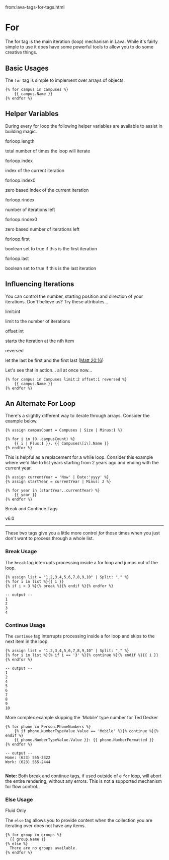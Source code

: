 # 
from:lava-tags-for-tags.html

For
===

The for tag is the main iteration (loop) mechanism in Lava. While it's fairly simple to use it does have some powerful tools to allow you to do some creative things.

Basic Usages
------------

The `for` tag is simple to implement over arrays of objects.

```
{% for campus in Campuses %}
    {{ campus.Name }}
{% endfor %}
```

Helper Variables
----------------

During every for loop the following helper variables are available to assist in building magic.

forloop.length

total number of times the loop will iterate

forloop.index

index of the current iteration

forloop.index0

zero based index of the current iteration

forloop.rindex

number of iterations left

forloop.rindex0

zero based number of iterations left

forloop.first

boolean set to true if this is the first iteration

forloop.last

boolean set to true if this is the last iteration

Influencing Iterations
----------------------

You can control the number, starting position and direction of your iterations. Don't believe us? Try these attributes...

limit:int

limit to the number of iterations

offset:int

starts the iteration at the nth item

reversed

let the last be first and the first last ([Matt 20:16](https://www.biblegateway.com/passage/?search=Matthew%2020:16))

Let's see that in action... all at once now...

```
{% for campus in Campuses limit:2 offset:1 reversed %}
    {{ campus.Name }}
{% endfor %}
```

An Alternate For Loop
---------------------

There's a slightly different way to iterate through arrays. Consider the example below.

```
{% assign campusCount = Campuses | Size | Minus:1 %}

{% for i in (0..campusCount) %}
    {{ i | Plus:1 }}. {{ Campuses\[i\].Name }}
{% endfor %}
```

This is helpful as a replacement for a while loop. Consider this example where we'd like to list years starting from 2 years ago and ending with the current year.

```
{% assign currentYear = 'Now' | Date:'yyyy' %}
{% assign startYear = currentYear | Minus: 2 %}

{% for year in (startYear..currentYear) %}
    {{ year }}
{% endfor %}
```

Break and Continue Tags

v6.0


-------------------------------

These two tags give you a little more control _for_ those times when you just don't want to process through a whole list.

### Break Usage

The `break` tag interrupts processing inside a for loop and jumps out of the loop.

```
{% assign list = "1,2,3,4,5,6,7,8,9,10" | Split: "," %}
{% for i in list %}{{ i }}  
{% if i > 3 %}{% break %}{% endif %}{% endfor %}

-- output --
1
2
3
4
```

### Continue Usage

The `continue` tag interrupts processing inside a for loop and skips to the next item in the loop.

```
{% assign list = "1,2,3,4,5,6,7,8,9,10" | Split: "," %}
{% for i in list %}{% if i == '3' %}{% continue %}{% endif %}{{ i }}  
{% endfor %}

-- output --
1
2
4
5
6
7
8
9
10
```
More complex example skipping the 'Mobile' type number for Ted Decker
```
{% for phone in Person.PhoneNumbers %}
    {% if phone.NumberTypeValue.Value == 'Mobile' %}{% continue %}{% endif %}
    {{ phone.NumberTypeValue.Value }}: {{ phone.NumberFormatted }}  
{% endfor %}

-- output --
Home: (623) 555-3322
Work: (623) 555-2444


```

**Note:** Both break and continue tags, if used outside of a `for` loop, will abort the entire rendering, without any errors. This is not a supported mechanism for flow control.

### Else Usage

Fluid Only

The `else` tag allows you to provide content when the collection you are iterating over does not have any items.

```
{% for group in groups %}
  {{ group.Name }}
{% else %}
  There are no groups available.
{% endfor %}
```